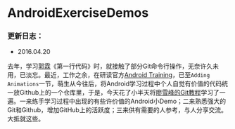 # AndroidExerciseDemos

### 更新日志：

- 2016.04.20

去年，学习[郭霖](http://blog.csdn.net/guolin_blog)《第一行代码》时，就接触了部分Git命令行操作，无奈许久未用，已淡忘。最近，工作之余，在研读官方[Android Training](http://developer.android.com/training/index.html)，已至`Adding Animations`一节，萌生从今往后，将Android学习过程中个人自觉有价值的代码统一放Github上的一个仓库里，于是，今天花了小半天将[廖雪峰的Git教程](http://www.liaoxuefeng.com/wiki/0013739516305929606dd18361248578c67b8067c8c017b000)学习了一遍。一来练手学习过程中出现的有些许价值的Android小Demo；二来熟悉强大的Git和Github，增加GitHub上的活跃度；三来供有需要的人参考，与人分享交流。大抵就这些。